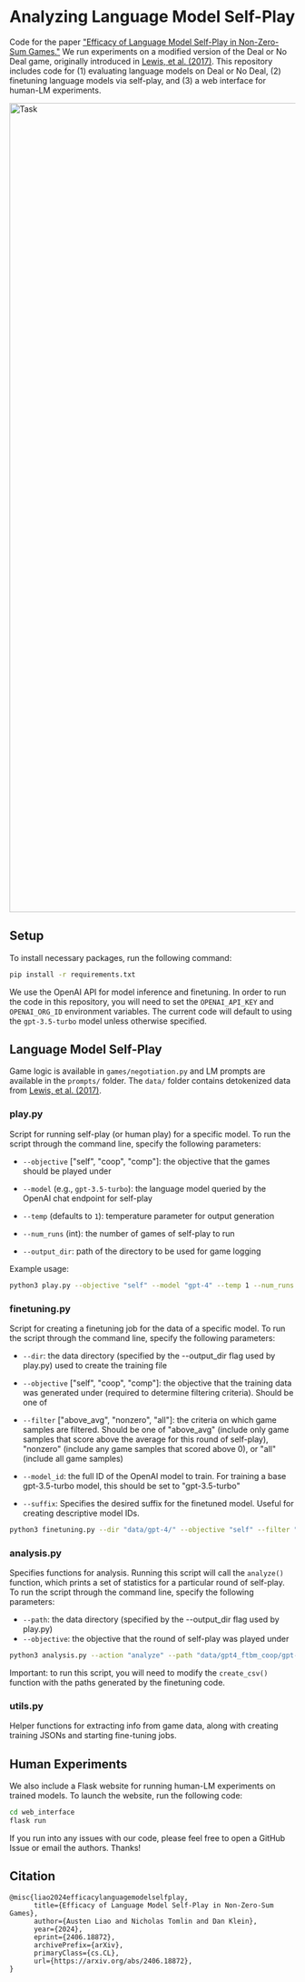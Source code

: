 # Analyzing Language Model Self-Play

Code for the paper ["Efficacy of Language Model Self-Play in Non-Zero-Sum Games."](https://arxiv.org/abs/2406.18872) We run experiments on a modified version of the Deal or No Deal game, originally introduced in [Lewis, et al. (2017)](https://arxiv.org/abs/1706.05125). This repository includes code for (1) evaluating language models on Deal or No Deal, (2) finetuning language models via self-play, and (3) a web interface for human-LM experiments.

<img width="1424" alt="Task" src="https://github.com/nickatomlin/negotiation/assets/13228316/b7e76231-8ab2-4aed-b2d6-a333b8f24943">

## Setup

To install necessary packages, run the following command:

```sh
pip install -r requirements.txt
```
We use the OpenAI API for model inference and finetuning. In order to run the code in this repository, you will need to set the `OPENAI_API_KEY` and `OPENAI_ORG_ID` environment variables. The current code will default to using the `gpt-3.5-turbo` model unless otherwise specified.

## Language Model Self-Play
Game logic is available in `games/negotiation.py` and LM prompts are available in the `prompts/` folder. The `data/` folder contains detokenized data from [Lewis, et al. (2017)](https://arxiv.org/abs/1706.05125).
### play.py

Script for running self-play (or human play) for a specific model. To run the script through the command line, specify the following parameters:

- `--objective` ["self", "coop", "comp"]: the objective that the games should be played under

- `--model` (e.g., `gpt-3.5-turbo`): the language model queried by the OpenAI chat endpoint for self-play

- `--temp` (defaults to `1`): temperature parameter for output generation

- `--num_runs` (int): the number of games of self-play to run

- `--output_dir`: path of the directory to be used for game logging


Example usage:
```sh
python3 play.py --objective "self" --model "gpt-4" --temp 1 --num_runs 10 --output_dir "data/gpt-4"
```

### finetuning.py

Script for creating a finetuning job for the data of a specific model. To run the script through the command line, specify the following parameters:

- `--dir`: the data directory (specified by the --output_dir flag used by play.py) used to create the training file

- `--objective` ["self", "coop", "comp"]: the objective that the training data was generated under (required to determine filtering criteria). Should be one of 

- `--filter` ["above_avg", "nonzero", "all"]: the criteria on which game samples are filtered. Should be one of "above_avg" (include only game samples that score above the average for this round of self-play), "nonzero" (include any game samples that scored above 0), or "all" (include all game samples)

- `--model_id`: the full ID of the OpenAI model to train. For training a base gpt-3.5-turbo model, this should be set to "gpt-3.5-turbo"

- `--suffix`: Specifies the desired suffix for the finetuned model. Useful for creating descriptive model IDs.

```sh
python3 finetuning.py --dir "data/gpt-4/" --objective "self" --filter "above_avg" --model_id "gpt-3.5" --suffix "semi-iter01"
```

### analysis.py

Specifies functions for analysis. Running this script will call the `analyze()` function, which prints a set of statistics for a particular round of self-play. To run the script through the command line, specify the following parameters:

- `--path`: the data directory (specified by the --output_dir flag used by play.py)
- `--objective`: the objective that the round of self-play was played under

```sh
python3 analysis.py --action "analyze" --path "data/gpt4_ftbm_coop/gpt-4/" --objective "coop"
```

Important: to run this script, you will need to modify the `create_csv()` function with the paths generated by the finetuning code.

### utils.py

Helper functions for extracting info from game data, along with creating training JSONs and starting fine-tuning jobs.

## Human Experiments
We also include a Flask website for running human-LM experiments on trained models. To launch the website, run the following  code:
```sh
cd web_interface
flask run
```

If you run into any issues with our code, please feel free to open a GitHub Issue or email the authors. Thanks! 

## Citation

```
@misc{liao2024efficacylanguagemodelselfplay,
      title={Efficacy of Language Model Self-Play in Non-Zero-Sum Games}, 
      author={Austen Liao and Nicholas Tomlin and Dan Klein},
      year={2024},
      eprint={2406.18872},
      archivePrefix={arXiv},
      primaryClass={cs.CL},
      url={https://arxiv.org/abs/2406.18872}, 
}
```
